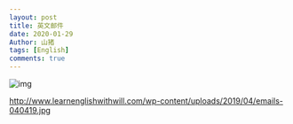 ```yaml
---
layout: post
title: 英文邮件
date: 2020-01-29
Author: 山猪
tags: [English]
comments: true
---
```

![img](http://www.learnenglishwithwill.com/wp-content/uploads/2019/04/emails-040419.jpg)

<!-- more -->

http://www.learnenglishwithwill.com/wp-content/uploads/2019/04/emails-040419.jpg